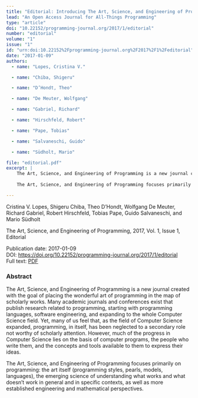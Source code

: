 ```yaml
---
title: "Editorial: Introducing The Art, Science, and Engineering of Programming"
lead: "An Open Access Journal for All-Things Programming"
type: "article"
doi: "10.22152/programming-journal.org/2017/1/editorial"
number: "editorial"
volume: "1"
issue: "1"
id: "urn:doi:10.22152%2Fprogramming-journal.org%2F2017%2F1%2Feditorial"
date: "2017-01-09"
authors: 
  - name: "Lopes, Cristina V."

  - name: "Chiba, Shigeru"

  - name: "D’Hondt, Theo"

  - name: "De Meuter, Wolfgang"

  - name: "Gabriel, Richard"

  - name: "Hirschfeld, Robert"

  - name: "Pape, Tobias"

  - name: "Salvaneschi, Guido"

  - name: "Südholt, Mario"

file: "editorial.pdf"
excerpt: |
    The Art, Science, and Engineering of Programming is a new journal created with the goal of placing the wonderful art of programming in the map of scholarly works. Many academic journals and conferences exist that publish research related to programming, starting with programming languages, software engineering, and expanding to the whole Computer Science field. Yet, many of us feel that, as the field of Computer Science expanded, programming, in itself, has been neglected to a secondary role not worthy of scholarly attention. However, much of the progress in Computer Science lies on the basis of computer programs, the people who write them, and the concepts and tools available to them to express their ideas.
    
    The Art, Science, and Engineering of Programming focuses primarily on programming: the art itself (programming styles, pearls, models, languages), the emerging science of understanding what works and what doesn’t work in general and in specific contexts, as well as more established engineering and mathematical perspectives.

---
```

Cristina V. Lopes, Shigeru Chiba, Theo D’Hondt, Wolfgang De Meuter, Richard Gabriel, Robert Hirschfeld, Tobias Pape, Guido Salvaneschi, and Mario Südholt

The Art, Science, and Engineering of Programming, 2017, Vol. 1, Issue 1, Editorial

Publication date: 2017-01-09  
DOI: <https://doi.org/10.22152/programming-journal.org/2017/1/editorial>  
Full text: [PDF](editorial.pdf)  


### Abstract
The Art, Science, and Engineering of Programming is a new journal created with the goal of placing the wonderful art of programming in the map of scholarly works. Many academic journals and conferences exist that publish research related to programming, starting with programming languages, software engineering, and expanding to the whole Computer Science field. Yet, many of us feel that, as the field of Computer Science expanded, programming, in itself, has been neglected to a secondary role not worthy of scholarly attention. However, much of the progress in Computer Science lies on the basis of computer programs, the people who write them, and the concepts and tools available to them to express their ideas.

The Art, Science, and Engineering of Programming focuses primarily on programming: the art itself (programming styles, pearls, models, languages), the emerging science of understanding what works and what doesn’t work in general and in specific contexts, as well as more established engineering and mathematical perspectives.


